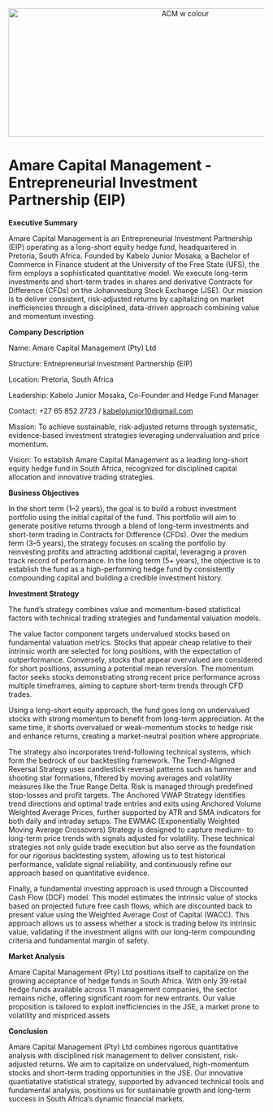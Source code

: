 <p align="center">
  <img src="https://github.com/user-attachments/assets/3f2b953f-e7d8-476e-b1b0-758cbdc004a9" alt="ACM w colour" width="680" height="253">
</p>

# Amare Capital Management - Entrepreneurial Investment Partnership (EIP)

**Executive Summary**

Amare Capital Management is an Entrepreneurial Investment Partnership (EIP) operating as a long-short equity hedge fund, headquartered in Pretoria, South Africa. Founded by Kabelo Junior Mosaka, a Bachelor of Commerce in Finance student at the University of the Free State (UFS), the firm employs a sophisticated quantitative model. We execute long-term investments and short-term trades in shares and derivative Contracts for Difference (CFDs) on the Johannesburg Stock Exchange (JSE). Our mission is to deliver consistent, risk-adjusted returns by capitalizing on market inefficiencies through a disciplined, data-driven approach combining value and momentum investing. 

**Company Description**

Name: Amare Capital Management (Pty) Ltd

Structure: Entrepreneurial Investment Partnership (EIP)

Location: Pretoria, South Africa

Leadership: Kabelo Junior Mosaka, Co-Founder and Hedge Fund Manager

Contact: +27 65 852 2723 / kabelojunior10@gmail.com

Mission: To achieve sustainable, risk-adjusted returns through systematic, evidence-based investment strategies leveraging undervaluation and price momentum.

Vision: To establish Amare Capital Management as a leading long-short equity hedge fund in South Africa, recognized for disciplined capital allocation and innovative trading strategies.

**Business Objectives**

In the short term (1–2 years), the goal is to build a robust investment portfolio using the initial capital of the fund. This portfolio will aim to generate positive returns through a blend of long-term investments and short-term trading in Contracts for Difference (CFDs). Over the medium term (3–5 years), the strategy focuses on scaling the portfolio by reinvesting profits and attracting additional capital, leveraging a proven track record of performance. In the long term (5+ years), the objective is to establish the fund as a high-performing hedge fund by consistently compounding capital and building a credible investment history.

**Investment Strategy**

The fund’s strategy combines value and momentum-based statistical factors with technical trading strategies and fundamental valuation models.

The value factor component targets undervalued stocks based on fundamental valuation metrics. Stocks that appear cheap relative to their intrinsic worth are selected for long positions, with the expectation of outperformance. Conversely, stocks that appear overvalued are considered for short positions, assuming a potential mean reversion. The momentum factor seeks stocks demonstrating strong recent price performance across multiple timeframes, aiming to capture short-term trends through CFD trades.

Using a long-short equity approach, the fund goes long on undervalued stocks with strong momentum to benefit from long-term appreciation. At the same time, it shorts overvalued or weak-momentum stocks to hedge risk and enhance returns, creating a market-neutral position where appropriate.

The strategy also incorporates trend-following technical systems, which form the bedrock of our backtesting framework. The Trend-Aligned Reversal Strategy uses candlestick reversal patterns such as hammer and shooting star formations, filtered by moving averages and volatility measures like the True Range Delta. Risk is managed through predefined stop-losses and profit targets. The Anchored VWAP Strategy identifies trend directions and optimal trade entries and exits using Anchored Volume Weighted Average Prices, further supported by ATR and SMA indicators for both daily and intraday setups. The EWMAC (Exponentially Weighted Moving Average Crossovers) Strategy is designed to capture medium- to long-term price trends with signals adjusted for volatility. These technical strategies not only guide trade execution but also serve as the foundation for our rigorous backtesting system, allowing us to test historical performance, validate signal reliability, and continuously refine our approach based on quantitative evidence.

Finally, a fundamental investing approach is used through a Discounted Cash Flow (DCF) model. This model estimates the intrinsic value of stocks based on projected future free cash flows, which are discounted back to present value using the Weighted Average Cost of Capital (WACC). This approach allows us to assess whether a stock is trading below its intrinsic value, validating if the investment aligns with our long-term compounding criteria and fundamental margin of safety.

**Market Analysis**

Amare Capital Management (Pty) Ltd positions itself to capitalize on the growing acceptance of hedge funds in South Africa. With only 39 retail hedge funds available across 11 management companies, the sector remains niche, offering significant room for new entrants. Our value proposition is tailored to exploit inefficiencies in the JSE, a market prone to volatility and mispriced assets

**Conclusion**

Amare Capital Management (Pty) Ltd combines rigorous quantitative analysis with disciplined risk management to deliver consistent, risk-adjusted returns. We aim to capitalize on undervalued, high-momentum stocks and short-term trading opportunities in the JSE. Our innovative quantiatative statistical strategy, supported by advanced technical tools and fundamental analysis, positions us for sustainable growth and long-term success in South Africa’s dynamic financial markets.   
